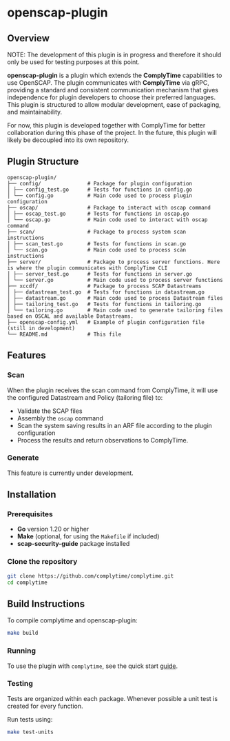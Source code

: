 # openscap-plugin

## Overview

NOTE: The development of this plugin is in progress and therefore it should only be used for testing purposes at this point.

**openscap-plugin** is a plugin which extends the **ComplyTime** capabilities to use OpenSCAP. The plugin communicates with **ComplyTime** via gRPC, providing a standard and consistent communication mechanism that gives independence for plugin developers to choose their preferred languages. This plugin is structured to allow modular development, ease of packaging, and maintainability.

For now, this plugin is developed together with ComplyTime for better collaboration during this phase of the project. In the future, this plugin will likely be decoupled into its own repository.

## Plugin Structure

```
openscap-plugin/
├── config/               # Package for plugin configuration
│ ├── config_test.go      # Tests for functions in config.go
│ └── config.go           # Main code used to process plugin configuration
├── oscap/                # Package to interact with oscap command
│ ├── oscap_test.go       # Tests for functions in oscap.go
│ └── oscap.go            # Main code used to interact with oscap command
├── scan/                 # Package to process system scan instructions
│ ├── scan_test.go        # Tests for functions in scan.go
│ └── scan.go             # Main code used to process scan instructions
├── server/               # Package to process server functions. Here is where the plugin communicates with ComplyTime CLI
│ ├── server_test.go      # Tests for functions in server.go
│ └── server.go           # Main code used to process server functions
├── xccdf/                # Package to process SCAP Datastreams
│ ├── datastream_test.go  # Tests for functions in datastream.go
│ ├── datastream.go       # Main code used to process Datastream files
│ ├── tailoring_test.go   # Tests for functions in tailoring.go
│ └── tailoring.go        # Main code used to generate tailoring files based on OSCAL and available Datastreams.
├── openscap-config.yml   # Example of plugin configuration file (still in development)
└── README.md             # This file
```

## Features
### Scan
When the plugin receives the scan command from ComplyTime, it will use the configured Datastream and Policy (tailoring file) to:
* Validate the SCAP files
* Assembly the `oscap` command
* Scan the system saving results in an ARF file according to the plugin configuration
* Process the results and return observations to ComplyTime.

### Generate
This feature is currently under development.

## Installation

### Prerequisites

- **Go** version 1.20 or higher
- **Make** (optional, for using the `Makefile` if included)
- **scap-security-guide** package installed

### Clone the repository

```bash
git clone https://github.com/complytime/complytime.git
cd complytime
```

## Build Instructions
To compile complytime and openscap-plugin:

```bash
make build
```

### Running

To use the plugin with `complytime`, see the quick start [guide](../../docs/QUICK_START.md).

### Testing
Tests are organized within each package. Whenever possible a unit test is created for every function.

Run tests using:

```bash
make test-units
```
